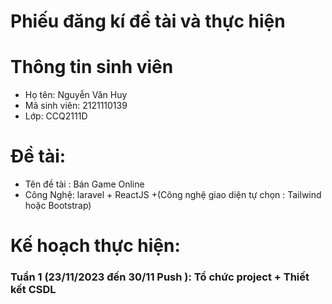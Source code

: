 # Phiếu đăng kí đề tài và thực hiện
# Thông tin sinh viên
* Họ tên: Nguyễn Văn Huy  
* Mã sinh viên: 2121110139  
* Lớp: CCQ2111D  
# Đề tài:
* Tên đề tài : Bán Game Online
* Công Nghệ: laravel + ReactJS +(Công nghệ giao diện tự chọn : Tailwind hoặc Bootstrap)  
# Kế hoạch thực hiện:
### Tuần 1 (23/11/2023 đến 30/11 Push ): Tổ chức project + Thiết kết CSDL
